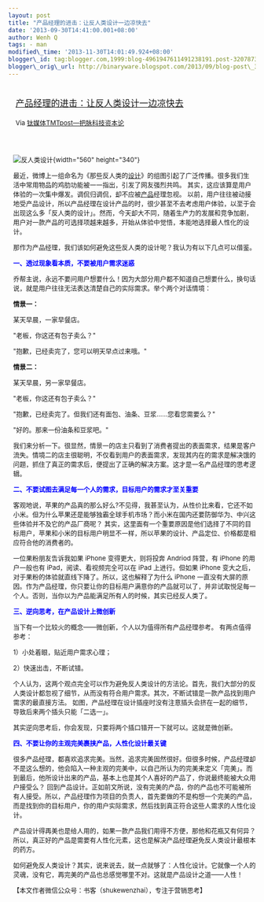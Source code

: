 ```yaml
--- 
layout: post 
title: "产品经理的进击：让反人类设计一边凉快去" 
date: '2013-09-30T14:41:00.001+08:00' 
author: Wenh Q
tags: - man
modified\_time: '2013-11-30T14:01:49.924+08:00' 
blogger\_id: tag:blogger.com,1999:blog-4961947611491238191.post-3207873653732812950
blogger\_orig\_url: http://binaryware.blogspot.com/2013/09/blog-post\_30.html
---
```

<div style="margin: 10px; padding: 5px;">

<div style="font-size: 18px;">

[产品经理的进击：让反人类设计一边凉快去](http://www.tmtpost.com/67728.html)

</div>

<div style="font-size: 13px;">

Via [钛媒体TMTpost—把脉科技资本论](http://www.tmtpost.com/)

</div>

</div>

<div style="font-size: 13px; padding: 15px 0 10px 10px;">

![反人类设计](http://www.tmtpost.com/wp-content/uploads/2013/09/138046153354.jpg "反人类设计"){width="560"
height="340"}

最近，微博上一组命名为《那些反人类的[设计](http://www.tmtpost.com/tag/%E8%AE%BE%E8%AE%A1 "查看 设计 中的全部文章")》的组图引起了广泛传播。很多我们生活中常用物品的鸡肋功能被一一指出，引发了网友强烈共鸣。
其实，这应该算是用户体验的一次集中爆发。调侃归调侃，却不应被[产品](http://www.tmtpost.com/tag/%E4%BA%A7%E5%93%81 "查看 产品 中的全部文章")经理忽视。
以前，用户往往被动接地受产品设计，所以产品经理在设计产品的时，很少甚至不去考虑用户体验，以至于会出现这么多「反人类的设计」。然而，今天却大不同，随着生产力的发展和竞争加剧，用户对一款产品的可选择项越来越多，开始从体验中觉悟，本能地选择最人性化的设计。

那作为产品经理，我们该如何避免这些反人类的设计呢？我认为有以下几点可以借鉴。

<span
style="color: blue;">**一、透过现象看本质，不要被用户需求迷惑**</span>

乔帮主说，永远不要问用户想要什么！因为大部分用户都不知道自己想要什么，换句话说，就是用户往往无法表达清楚自己的实际需求。举个两个对话情境：

**情景一：**

某天早晨，一家早餐店。

"老板，你这还有包子卖么？"

"抱歉，已经卖完了，您可以明天早点过来哦。"

**情景二：**

某天早晨，另一家早餐店。

"老板，你这还有包子卖么？"

"抱歉，已经卖完了。但我们还有面包、油条、豆浆……您看您需要么？"

"好的。那来一份油条和豆浆吧。"

我们来分析一下。很显然，情景一的店主只看到了消费者提出的表面需求，结果是客户流失。情境二的店主很聪明，不仅看到用户的表面需求，发现其内在的需求是解决饿的问题，抓住了真正的需求后，便提出了正确的解决方案。这才是一名产品经理的思考逻辑。



<span
style="color: blue;">**二、不要试图去满足每一个人的需求，目标用户的需求才至关重要**</span>

客观地说，苹果的产品真的那么好么?不见得，我甚至认为，从性价比来看，它还不如小米。但为什么苹果还是能够独霸全球手机市场？而小米在国内还要防御华为、中兴这些体验并不及它的产品厂商呢？
其实，这里面有一个重要原因是他们选择了不同的目标用户，苹果和小米的目标用户明显不一样，所以苹果的设计、产品定位、价格都是相应符合他的消费者的。

一位果粉朋友告诉我如果 iPhone 变得更大，则将投奔 Andriod 阵营，有 iPhone
的用户一般也有 iPad，阅读、看视频完全可以在 iPad 上进行。但如果 iPhone
变大之后，对于果粉的体验就直线下降了。所以，这也解释了为什么 iPhone
一直没有大屏的原因。作为产品经理，你只要让你的目标用户满意你的产品就可以了，并非试取悦足每一个人。否则，当你以为产品能满足所有人的时候，其实已经反人类了。



<span style="color: blue;">**三、逆向思考，在产品设计上微创新**</span>

当下有一个比较火的概念——微创新，个人以为值得所有产品经理参考。
有两点值得参考：

1）小处着眼，贴近用户需求心理；

2）快速出击，不断试错。

个人认为，这两个观点完全可以作为避免反人类设计的方法论。首先，我们大部分的反人类设计都忽视了细节，从而没有符合用户需求。其次，不断试错是一款产品找到用户需求的最直接方法。
如图，产品经理在设计插座时没有注意插头会挤在一起的细节，导致后来两个插头只能「二选一」。

其实逆向思考后，你会发现，只要将两个插口错开一下就可以。这就是微创新。



<span
style="color: blue;">**四、不要让你的主观完美裹挟产品，人性化设计最关键**</span>

很多产品经理，都喜欢追求完美。当然，追求完美固然很好。但很多时候，产品经理却不是这么想的，他会陷入一种主观的完美中，以自己所认为的完美来定义「完美」。而到最后，他所设计出来的产品，基本上也是其个人喜好的产品了，你说最终能被大众用户接受么？
回到产品设计。正如前文所说，没有完美的产品，你的产品也不可能被所有人接受。所以，产品经理作为项目的负责人，首先要做的不是构想一个完美的产品，而是找到你的目标用户，你的用户实际需求，然后找到真正符合这些人需求的人性化设计。

产品设计得再美也是给人用的，如果一款产品我们用得不方便，那他和花瓶又有何异？所以，真正好的产品是需要有人性化元素，这也是解决产品经理避免反人类设计最根本的药方。

如何避免反人类设计？其实，说来说去，就一点就够了：人性化设计。它就像一个人的灵魂，没有它，再完美的产品也总感觉哪里不对。这就是产品设计之道——人性！



【本文作者微信公众号：书客（shukewenzhai），专注于营销思考】

</div>
